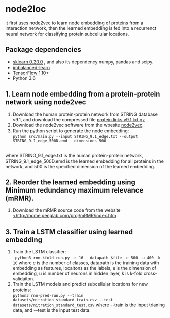 # node2loc
it first uses node2vec to learn node embedding of proteins from a interaction network, then the learned embedding is fed into a recurrenct neural network for classifying protein subcellular locations.

## Package dependencies
  * <a href=https://github.com/scikit-learn/scikit-learn>sklearn 0.20.0</a> , and also its dependency numpy, pandas and scipy. <br>
  * <a href=https://github.com/scikit-learn-contrib/imbalanced-learn>imbalanced-learn</a> <br>
  * <a href=https://www.tensorflow.org/> TensorFlow 1.10+ </a> <br>
  * Python 3.6 <br>

  
## 1. Learn node embedding from a protein-protein network using node2vec
1. Download the human protein-protein network from STRING database v9.1, and download the compressed file <a href="http://string91.embl.de/newstring_cgi/show_download_page.pl?UserId=wOOpKXCrcQGf&sessionId=fcg4u2oXFFYd">protein.links.v9.1.txt.gz</a> <br>
2. Download the node2vec software from the wbesite <a href="https://snap.stanford.edu/node2vec/">node2vec</a>. <br>
3. Run the python script to generate the node embedding: <br>
```python src/main.py --input STRING_9.1_edge.txt --output STRING_9.1_edge_500D.emd --dimensions 500```
<br>
where STRING_9.1_edge.txt is the human protein-protein network, STRING_9.1_edge_500D.emd is the learned embedding for all proteins in the network, and 500 is the specified dimension of the learned embedding. <br>

## 2. Reorder the learned embedding using Minimum redundancy maximum relevance (mRMR).
1. Download the mRMR source code from the website <a href="http://home.penglab.com/proj/mRMR/index.htm"><http://home.penglab.com/proj/mRMR/index.htm </a>. <br>

## 3. Train a LSTM classifier using learned embedding
1. Train the LSTM classifier:<br>
``` python3 rnn-kfold-run.py -c 16 --datapath $file -e 500 -u 400 -k 10```
where c is the number of classes, datapath is the training data with embedding as features, locaitons as the labels, e is the dimension of embedding, u is number of neurons in hidden layer, k is k-fold cross-validaiton. <br>
2. Train the LSTM models and predict subcellular locations for new proteins: <br>
```python3 rnn-pred-run.py --train datasets/nitration_standard_train.csv --test datasets/nitration_standard_test.csv```
where --train is the input trianing data, and --test is the input test data. <br>
